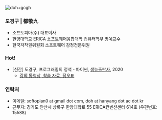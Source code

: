 ![doh+gogh](https://i.imgur.com/TaYtePI.png)

### 도경구 | 都敬九

- 소프토피아(주) 대표이사
- 한양대학교 ERICA 소프트웨어융합대학 컵퓨터학부 명예교수
- 한국저작권위원회 소프트웨어 감정전문위원

### Hot!

- [신간] 도경구, 프로그래밍의 정석 - 파이썬, [생능출판사](https://www.booksr.co.kr/), 2020
  - [강의 동영상, 학습 자료, 정오표](https://doggzone.github.io/pppython/)

### 연락처
- 이메일: softopian0 at gmail dot com, doh at hanyang dot ac dot kr
- 근무지: 경기도 안산시 상록구 한양대학로 55 ERICA컨벤션센터 614호 (우편번호: 15588)
